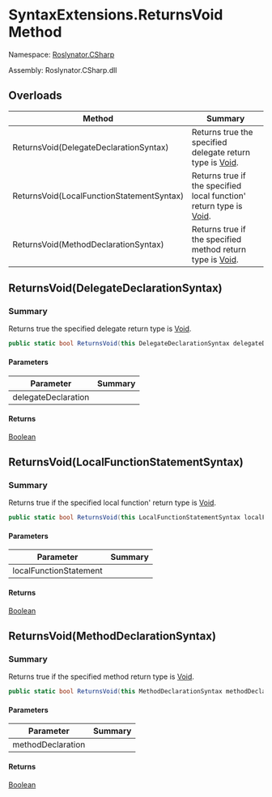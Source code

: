 # SyntaxExtensions\.ReturnsVoid Method

Namespace: [Roslynator.CSharp](../../README.md)

Assembly: Roslynator\.CSharp\.dll

## Overloads

| Method | Summary |
| ------ | ------- |
| ReturnsVoid\(DelegateDeclarationSyntax\) | Returns true the specified delegate return type is [Void](https://docs.microsoft.com/en-us/dotnet/api/system.void)\. |
| ReturnsVoid\(LocalFunctionStatementSyntax\) | Returns true if the specified local function' return type is [Void](https://docs.microsoft.com/en-us/dotnet/api/system.void)\. |
| ReturnsVoid\(MethodDeclarationSyntax\) | Returns true if the specified method return type is [Void](https://docs.microsoft.com/en-us/dotnet/api/system.void)\. |

## ReturnsVoid\(DelegateDeclarationSyntax\)

### Summary

Returns true the specified delegate return type is [Void](https://docs.microsoft.com/en-us/dotnet/api/system.void)\.

```csharp
public static bool ReturnsVoid(this DelegateDeclarationSyntax delegateDeclaration)
```

#### Parameters

| Parameter | Summary |
| --------- | ------- |
| delegateDeclaration | |

#### Returns

[Boolean](https://docs.microsoft.com/en-us/dotnet/api/system.boolean)


## ReturnsVoid\(LocalFunctionStatementSyntax\)

### Summary

Returns true if the specified local function' return type is [Void](https://docs.microsoft.com/en-us/dotnet/api/system.void)\.

```csharp
public static bool ReturnsVoid(this LocalFunctionStatementSyntax localFunctionStatement)
```

#### Parameters

| Parameter | Summary |
| --------- | ------- |
| localFunctionStatement | |

#### Returns

[Boolean](https://docs.microsoft.com/en-us/dotnet/api/system.boolean)


## ReturnsVoid\(MethodDeclarationSyntax\)

### Summary

Returns true if the specified method return type is [Void](https://docs.microsoft.com/en-us/dotnet/api/system.void)\.

```csharp
public static bool ReturnsVoid(this MethodDeclarationSyntax methodDeclaration)
```

#### Parameters

| Parameter | Summary |
| --------- | ------- |
| methodDeclaration | |

#### Returns

[Boolean](https://docs.microsoft.com/en-us/dotnet/api/system.boolean)


